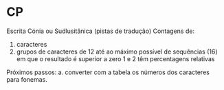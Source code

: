 # CP
Escrita Cónia ou Sudlusitânica (pistas de tradução)
Contagens de:
1. caracteres
2. grupos de caracteres de 12 até ao máximo possível de sequências (16) em que o resultado é superior a zero
1 e 2 têm percentagens relativas

Próximos passos:
a. converter com a tabela os números dos caracteres para fonemas.

